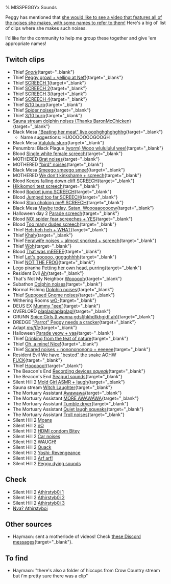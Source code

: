 % MISSPEGGYx Sounds

Peggy has mentioned that [she would like to see a video that features all of the noises she makes, with some names to refer to them!](https://www.twitch.tv/misspeggyx/clip/NastyAmusedBaconPeteZaroll-T7sFYgBBaS4quuxU) Here's a big ol' list of clips where she makes such noises.

I'd like for the community to help me group these together and give 'em appropriate names!

## Twitch clips

* Thief [*Snork*](https://clips.twitch.tv/RoundGracefulHeronMVGame-cqYpCigMVYKTszfG){target="_blank"}
* Thief [Peggy growl + yelling at Neff](https://www.twitch.tv/misspeggyx/clip/GenerousReliablePorcupineGingerPower-O1CZ0N75HfJXHr4D){target="_blank"}
* Thief [SCREECH 1](https://www.twitch.tv/misspeggyx/clip/SuaveEnticingTriangleBCWarrior-nuQ-cf0SuWYEC_uM){target="_blank"}
* Thief [SCREECH 2](https://clips.twitch.tv/IgnorantRichCocoaShazBotstix-rd9rqY-Q3GpLALKN){target="_blank"}
* Thief [SCREECH 3](https://clips.twitch.tv/HonestSlickRatTriHard-D0zrEfBV09G6rKp1){target="_blank"}
* Thief [SCREECH 4](https://clips.twitch.tv/SuspiciousBoredRingPrimeMe-arsgYkQU7M8Yctzp){target="_blank"}
* Thief [8/10 burp](https://clips.twitch.tv/TsundereExquisiteHippoDoritosChip-EV6_PnPf8v6qvApT){target="_blank"}
* Thief [Spider noises](https://www.twitch.tv/misspeggyx/clip/EnthusiasticHyperCoyoteCurseLit-E6IUmegsXjsBRGxv){target="_blank"}
* Thief [3/10 burp](https://www.twitch.tv/misspeggyx/clip/CredulousGiftedClipsmomDxCat-mqRp2P5x38qXnTr6){target="_blank"}
* [Sauna stream dolphin noises (Thanks BaronMcChicken)](https://clips.twitch.tv/CleanPeacefulSashimiUWot-eF21142o8dTwzYtl){target="_blank"}
* Black Mesa ["Beating her meat" live ooohghghghghhg](https://www.twitch.tv/misspeggyx/clip/MiniatureRelatedNigiriPhilosoraptor-svyvrwxVsUTPEWTJ){target="_blank"}
  * Name suggestions: HUOOOOOOOGOOGH
* Black Mesa [Vulululu slurp](https://www.twitch.tv/misspeggyx/clip/CrepuscularPlacidBatteryCorgiDerp-pi9aIOOTQk_0ZeD0){target="_blank"}
* Penumbra: Black Plague [(worm) Wooo wlulululul wee!](https://www.twitch.tv/misspeggyx/clip/PolishedResourcefulMuleHassaanChop-qTelgF2DvHsQgX5p){target="_blank"}
* Blood [Single white female screech](https://www.twitch.tv/misspeggyx/clip/DaintyMoralAppleHassaanChop-6S9L8SPMrPpllNfh){target="_blank"}
* MOTHERED [Brat noises](https://www.twitch.tv/misspeggyx/clip/PunchyFaithfulGnatTheRinger-q0iFdzFmIyzsPBCA?filter=clips&range=7d&sort=time){target="_blank"}
* MOTHERED ["bird" noises](https://www.twitch.tv/misspeggyx/clip/ConfidentFreezingAardvarkDAESuppy-YBvU5Z5m7H956bPo?filter=clips&range=7d&sort=time){target="_blank"}
* Black Mesa [Smeego smeego smee!](https://www.twitch.tv/misspeggyx/clip/ComfortableKawaiiCurryOhMyDog-9V92K1TSZV4A6RWx?filter=clips&range=7d&sort=time){target="_blank"}
* MOTHERED [We don't kinkshame + screech](https://www.twitch.tv/misspeggyx/clip/FriendlyTrustworthyHumanCoolStoryBob-_GxIMm4y56MAvTNA?filter=clips&range=7d&sort=time){target="_blank"}
* Blood [Keeps falling down cliff SCREECH](https://www.twitch.tv/misspeggyx/clip/AlertHorribleHorseradishCoolCat--QTcp_HJfi4sMhL8?filter=clips&range=7d&sort=time){target="_blank"}
* [Hikikomori test screech](https://www.twitch.tv/misspeggyx/clip/SparklyFrozenAlligatorCoolStoryBob-BxLE5vIqevNF8at0?filter=clips&range=7d&sort=time){target="_blank"}
* Blood [Rocket jump SCREECH](https://www.twitch.tv/misspeggyx/clip/TemperedAmusedToothNotATK-aN1fHtJsTpgXwAJi?filter=clips&range=7d&sort=time){target="_blank"}
* Blood [Jumped too far SCREECH](https://www.twitch.tv/misspeggyx/clip/ManlyRockyDragonfruitUncleNox-0q-8Xzgn8AMMlkHJ?filter=clips&range=7d&sort=time){target="_blank"}
* Blood [Stop choking me!! SCREECH](https://www.twitch.tv/misspeggyx/clip/SillyFantasticNewtChocolateRain-X9MPvfS2Gx0R5t76?filter=clips&range=7d&sort=time){target="_blank"}
* Black Mesa [Maybe today, Satan. Woooaaooooow](https://www.twitch.tv/misspeggyx/clip/AgitatedOddPlumTwitchRaid-T4Q_FCkptD5FFZrq?filter=clips&range=7d&sort=time){target="_blank"}
* Halloween day 2 [Parade screech](https://www.twitch.tv/misspeggyx/clip/PeacefulAmazingWrenFunRun-08aklxBPRhEtQkC9?filter=clips&range=7d&sort=time){target="_blank"}
* Blood [NO! spider fear screeches + YES](https://www.twitch.tv/misspeggyx/clip/ExuberantCrowdedCobraShazBotstix-7NXxoLILGxC-SLwj?filter=clips&range=7d&sort=time){target="_blank"}
* Blood [Too many dudes screech](https://www.twitch.tv/misspeggyx/clip/ZanyCheerfulStingrayRickroll-FkxzwoXZ5CaEeEER?filter=clips&range=7d&sort=time){target="_blank"}
* Thief [Heh heh heh + WHAT](https://www.twitch.tv/misspeggyx/clip/EnergeticAnimatedKimchiKeepo-F0NSrsbKAK5RrayY?filter=clips&range=7d&sort=time){target="_blank"}
* Thief [Khah](https://www.twitch.tv/misspeggyx/clip/GrotesqueCuteFrogMVGame-HoqUNMhpHW0lChNb?filter=clips&range=7d&sort=time){target="_blank"}
* Thief [Feralwife noises + almost snorked + screech](https://www.twitch.tv/misspeggyx/clip/RoundGracefulHeronMVGame-cqYpCigMVYKTszfG?filter=clips&range=7d&sort=time){target="_blank"}
* Thief [Woh](https://www.twitch.tv/misspeggyx/clip/FurtiveFairCougarPeteZaroll-QPFvvAWcJgWeIjQA?filter=clips&range=7d&sort=time){target="_blank"}
* Blood [That was mEEEEE](https://www.twitch.tv/misspeggyx/clip/GorgeousCallousShrimpPhilosoraptor-Vp0e71vm7Q7dZsuY?filter=clips&range=7d&sort=time){target="_blank"}
* Thief [Let's gooooo, ggggghhhh](https://www.twitch.tv/misspeggyx/clip/ClumsyIncredulousLlamaVoteYea-JOPUgCVAZQ0mxdXA?filter=clips&range=7d&sort=time){target="_blank"}
* Thief [NOT THE FROG](https://www.twitch.tv/misspeggyx/clip/SuspiciousBoredRingPrimeMe-arsgYkQU7M8Yctzp?filter=clips&range=7d&sort=time){target="_blank"}
* Lego piranha [Petting her own head, purring](https://www.twitch.tv/misspeggyx/clip/SmallDifficultArugulaBloodTrail-L3BWZ-cJTImt8uqd?filter=clips&range=all&sort=time){target="_blank"}
* Resident Evil [Ah](https://www.twitch.tv/misspeggyx/clip/CorrectApatheticMuleKappaRoss-48uml54XJ7IjhTs6?filter=clips&range=all&sort=time){target="_blank"}
* That's Not My Neighbor [Woooooh](https://www.twitch.tv/misspeggyx/clip/SuspiciousPrettiestCocoaPRChase-3EK7CE2TOmSO0PQy?filter=clips&range=all&sort=time){target="_blank"}
* Subathon [Dolphin noises](https://clips.twitch.tv/GentleNiceWolverineChefFrank-wN6xyd1aOrJ2o2A5){target="_blank"}
* Normal Fishing [Dolphin noises](https://www.twitch.tv/misspeggyx/clip/PoorEnchantingCobblerAMPTropPunch-qy3DdjfH7_ngPrAB){target="_blank"}
* Thief [Supposed Gnome noises](https://www.twitch.tv/misspeggyx/clip/InnocentEntertainingRuffPoooound-6iw9mxCdxkZ7ZwIb){target="_blank"}
* Withering Rooms [wO-](https://www.twitch.tv/misspeggyx/clip/EmpathicGlamorousHornetGingerPower-7bmzyhGOEKjFdmqA?filter=clips&range=all&sort=time){target="_blank"}
* DEUS EX [Mummy "eee"](https://www.twitch.tv/misspeggyx/clip/SweetTsundereSandwichKreygasm-Pr-zg8jUxmXyAOTX?filter=clips&range=all&sort=time){target="_blank"}
* OVERLORD [plaplaplaplaplap!](https://www.twitch.tv/misspeggyx/clip/BoldVenomousAmazonKappaClaus-7VkoS74lpZRwRzaY?filter=clips&range=all&sort=time){target="_blank"}
* GRUNN [Spice Girls (I wanna gdsfjhkhdfkhgjdf ah)](https://www.twitch.tv/misspeggyx/clip/ImpossiblePlayfulBottleCopyThis-swEQYY6M3L_5-7ox?filter=clips&range=all&sort=time){target="_blank"}
* DREDGE ["Parrot" Peggy needs a cracker](https://www.twitch.tv/misspeggyx/clip/AbrasiveInspiringAnacondaRedCoat-tWwIf10kR8ZQvVKg?filter=clips&range=all&sort=time){target="_blank"}
* Adapt [*muffle*](https://www.twitch.tv/misspeggyx/clip/MoldySweetBaconWutFace-YRD3MGb_YaPhUUdb?filter=clips&range=all&sort=time){target="_blank"}
* Halloween [Parade yeow + yaa](https://www.twitch.tv/misspeggyx/clip/GracefulConcernedThymeStrawBeary-JEoqMtedB6dvn8Ag?filter=clips&range=all&sort=time){target="_blank"}
* Thief [Drinking from the teat of nature](https://www.twitch.tv/misspeggyx/clip/RefinedOptimisticTarsierAllenHuhu-bAIh8BtqoLMw_2ZX?filter=clips&range=all&sort=time){target="_blank"}
* Thief [Oh, a mine! Nice!](https://www.twitch.tv/misspeggyx/clip/ConcernedPeacefulCurryPanicBasket-_LrDmceRu5J6VDHR?filter=clips&range=all&sort=time){target="_blank"}
* Thief [Scared noises + nononononono + eeeeee](https://www.twitch.tv/misspeggyx/clip/DepressedElegantCourgetteRuleFive-St-TfROMH1rwCXJE?filter=clips&range=all&sort=time){target="_blank"}
* Resident Evil [We have "bested" the snake AOHW FUCK](https://www.twitch.tv/misspeggyx/clip/ComfortableSmoothMartenNerfBlueBlaster-VFv7_z--8Nh9hlsh?filter=clips&range=all&sort=time){target="_blank"}
* Thief [Hoooooo!](https://www.twitch.tv/misspeggyx/clip/ObedientPoorGrouseTriHard-jeciqB2T-UcS722R?filter=clips&range=all&sort=time){target="_blank"}
* The Beacon's End [Recording devices *squeak*](https://www.twitch.tv/misspeggyx/clip/BelovedCreativeGrasshopperSwiftRage-uSxlAw6qht-8AkdQ){target="_blank"}
* The Beacon's End [Seagurl sounds](https://clips.twitch.tv/MotionlessAlertKoupreyDerp-gm6EKTLdOs7HvzHq){target="_blank"}
* Silent Hill 2 [Mold Girl ASMR + laugh](https://www.twitch.tv/misspeggyx/clip/NaiveTangentialWatercressBCWarrior-TUQsov-6uQtW7iuN){target="_blank"}
* Sauna stream [Witch Laughter](https://www.twitch.tv/misspeggyx/clip/OptimisticBlazingPoultryResidentSleeper-9Qy36X1ZLBGoMb5r?filter=clips&range=all&sort=time){target="_blank"}
* The Mortuary Assistant [Awawawa](https://www.twitch.tv/misspeggyx/clip/CulturedFuriousCockroachTTours-POmEVKGBJ9XBPNLY){target="_blank"}
* The Mortuary Assistant [MORE AWAWAWA](https://www.twitch.tv/misspeggyx/clip/AbnegateToughAppleTheRinger-7Klh09Rb2Pyl6meB){target="_blank"}
* The Mortuary Assistant [Tumble dryer](https://www.twitch.tv/misspeggyx/clip/UninterestedAmazonianPancakeNotLikeThis-7kqcRjlueb-YVlSb){target="_blank"}
* The Mortuary Assistant [Quiet laugh squeaks](https://www.twitch.tv/misspeggyx/clip/SquareSpoopyClipsmomKappaRoss-KKFR72IRMvXqK-ZX){target="_blank"}
* The Mortuary Assistant [Troll noises](https://www.twitch.tv/misspeggyx/clip/PreciousDirtyWrenDeIlluminati-5Xdyxyh6yJmIVfGh){target="_blank"}
* Silent Hill 2 [Moans](https://clips.twitch.tv/FunnyWiseDinosaurBudStar-mqK1pN-ZSe7FEpdF)
* Silent Hill 2 [nO](https://www.twitch.tv/misspeggyx/clip/GlutenFreeBadLegYee-3zGFalMPLGsad3H-)
* Silent Hill 2 [HDMI condom Bitey](https://www.twitch.tv/misspeggyx/clip/EnergeticAbstruseNewtNerfRedBlaster-D0yLIBKCA0bqIwyr)
* Silent Hill 2 [Car noises](https://clips.twitch.tv/ClumsyVictoriousCarrotStoneLightning-COpk8k2j9OJlTyot)
* Silent Hill 2 [WAUGH!](https://clips.twitch.tv/SleepyTalentedBaconAsianGlow-UjUS9TYqS_a2j0Ax)
* Silent Hill 2 [Quack](https://clips.twitch.tv/CaringDifficultPrariedogEagleEye-3_vrbecC_c9VMcf5)
* Silent Hill 2 [Yoshi: Revengeance](https://clips.twitch.tv/SuccessfulSilkyHyenaBabyRage-HGDhhWZy6hgApjaS)
* Silent Hill 3 [Arf arf!](https://www.twitch.tv/misspeggyx/clip/BovineVastRuffTwitchRPG-r2Id77IPi1n-czUJ)
* Silent Hill 2 [Peggy dying sounds](https://clips.twitch.tv/PuzzledImportantToothFeelsBadMan-ixnEo455FuUKrT0h)

## Check

* Silent Hill 2 [Athirstyb0i 1](https://clips.twitch.tv/AlluringTubularTeaBudStar-RXhlHwkvC2I8H9t6)
* Silent Hill 2 [Athirstyb0i 2](https://clips.twitch.tv/CuriousSuperPorpoiseCopyThis-5-kg0ImasoLZcuZ2)
* Silent Hill 2 [Athirstyb0i 3](https://clips.twitch.tv/AttractiveQuaintAntBibleThump-adi6xc2YzyBmXjMO)
* [Nya? Athirstyboi](https://clips.twitch.tv/EasyFreezingKimchiCharlieBitMe-RxnEMCeknYoU-0Q0)


## Other sources

* Haymaxn: sent a motherlode of videos! Check [these Discord messages](https://discord.com/channels/1081142021944770631/1149689081949851712/1306338545518121092){target="_blank"}.


## To find

* Haymaxn: "there's also a folder of hiccups from Crow Country stream but i'm pretty sure there was a clip"
